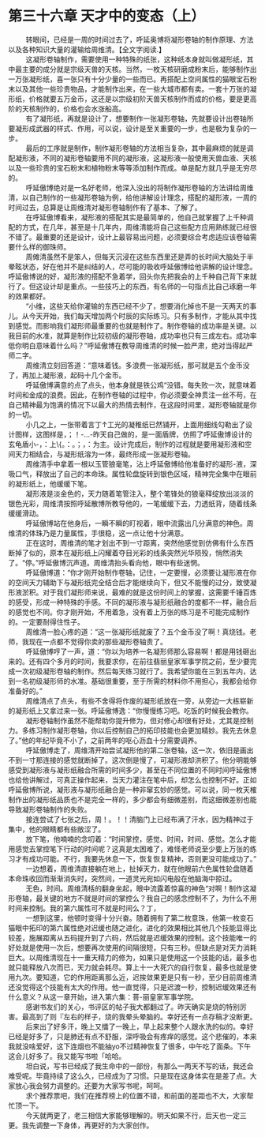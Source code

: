 <h1>第三十六章 天才中的变态（上）</h1>
<div id="content">&nbsp&nbsp&nbsp&nbsp&nbsp&nbsp&nbsp&nbsp
 转眼间，已经是一周的时间过去了，呼延奥博将凝形卷轴的制作原理、方法以及各种知识大量的灌输给周维清。【全文字阅读.】
 <br/>&nbsp&nbsp&nbsp&nbsp&nbsp&nbsp&nbsp&nbsp
 这凝形卷轴制作，需要使用一种特殊的纸张，这种纸本身就叫做凝形纸，其中最主要的成分就是宗级天兽的天核。当然，一枚天核研磨成粉末后，能够制作出一万张凝形纸，喜一张只有十分少量的一些而已。再搭配上空间属性的猫眼宝石粉末以及其他一些珍贵物品，才能制作出来，在一些大城市都有卖。一套十万张的凝形纸，价格就要五万金币，这还是以宗级初阶天兽天核制作而成的价格，要是更高阶的天核制作的，价格也会水涨船高。
 <br/>&nbsp&nbsp&nbsp&nbsp&nbsp&nbsp&nbsp&nbsp
 有了凝形纸，再就是设计了，想要制作一张凝形卷轴，先就要设计出卷轴所要凝形成武器的样式、作用，可以说，设计是至关重要的一步，也是极为复杂的一步。
 <br/>&nbsp&nbsp&nbsp&nbsp&nbsp&nbsp&nbsp&nbsp
 最后的工序就是制作，制作凝形卷轴的方法相当复杂，其中最麻烦的就是调配凝形液，不同的凝形卷轴要用不同的凝形液，这凝形液一般使用天兽血液、天核以及一些珍贵的宝石粉末和植物粉末等等添加制作而成。单是配方就几乎是无穷尽的。
 <br/>&nbsp&nbsp&nbsp&nbsp&nbsp&nbsp&nbsp&nbsp
 呼延傲博绝对是一名好老师，他深入没出的将制作凝形卷轴的方法讲给周维清，以自己制作的一些凝形卷轴为例，给他讲解设计理念，搭配的凝形液，一周的时间过去，总算是让周维清对凝形卷轴制作有了基本、了解了。
 <br/>&nbsp&nbsp&nbsp&nbsp&nbsp&nbsp&nbsp&nbsp
 在呼延傲博看来，凝形液的搭配其实是最简单的，他自己就掌握了上千种调配的方式，在几年，甚至是十几年内，周维清能将自己这些配方应用熟练就已经很不错了。最重要的还是设计，设计上最容易出问题，必须要综合考虑适应该卷轴需要什么样的御珠师。
 <br/>&nbsp&nbsp&nbsp&nbsp&nbsp&nbsp&nbsp&nbsp
 周傩清虽然不是笨人，但每天沉浸在这些东西里还是弄的长时间大脑处于半晕眩状态，好在他并不是纠结的人，尽可能的吸收呼延傲博给他讲解的设计理念。呼延傲博说的好，凝形液的搭配不急着学，回头你先把我会的上千种自己背下来就行了。但这设计却是重点。一些技巧上的东西，有名师的一句指点比自己琢磨一年的效果都好。
 <br/>&nbsp&nbsp&nbsp&nbsp&nbsp&nbsp&nbsp&nbsp
 “小维，这些天给你灌输的东西已经不少了，想要消化掉也不是一天两天的事儿。从今天开始，我们每天增加两个时辰的实际练习。只有多制作，才能从其中找到感觉。而影响我们凝形师最重要的也就是制作了。制作卷轴的成功率是关键。以我目前的水准，就算是制作比较初级的凝形卷轴，成功率也只有三成左右。成功率低你明白意味着什么吗？”呼延傲博在教导周维清的时候一脸严肃，绝对当得起严师二字。
 <br/>&nbsp&nbsp&nbsp&nbsp&nbsp&nbsp&nbsp&nbsp
 周维清立刻回答道：“意味着钱。多浪费一张凝形纸，那可就是五个金币没了，再加上凝形液，起码十几个金币。
 <br/>&nbsp&nbsp&nbsp&nbsp&nbsp&nbsp&nbsp&nbsp
 呼延傲博满意的点了点头，他本身就是铁公鸡“没错。每失败一次，就意味着时间和金成的浪费。因此，在制作卷轴的过程中，你必须要全神贯注一丝不苟，在自己精神最为饱满的情况下以最大的热情去制作，在这段时间里，凝形卷轴就是你的一切。
 <br/>&nbsp&nbsp&nbsp&nbsp&nbsp&nbsp&nbsp&nbsp
 小几之上，一张带着言丁↑工光的凝稚纸已然铺开，上面用细线勾勒出了设计图样，这图样是，；！-…-昨天自己做的，是一面盾牌，仿照了呼延傲博设计的玄龟盾小-，：上\{。：。；，：为主。设计完成后，制作的过程就是要用凝形液和空间天力相结合，与凝形纸溶为一体，最终形成一张凝形卷轴。
 <br/>&nbsp&nbsp&nbsp&nbsp&nbsp&nbsp&nbsp&nbsp
 周维清手中拿着一根以玉管狼毫笔，沾上呼延傲博给他准备好的凝形-液，深吸口气，释放出了自己的本命珠。属性轮盘旋转到银色区域，精神完全集中在眼前的凝形纸上，他缓缓下笔。
 <br/>&nbsp&nbsp&nbsp&nbsp&nbsp&nbsp&nbsp&nbsp
 凝形液是淡金色的，天力随着笔管注入，整个笔锋处的狼毫释绽放出淡淡的银色光彩，周维清按照呼延散博所教导他的，一笔缓缓下去，力透纸背，随着线条缓缓滑动。
 <br/>&nbsp&nbsp&nbsp&nbsp&nbsp&nbsp&nbsp&nbsp
 呼延傲博站在他身后，一瞬不瞬的盯视着，眼中流露出几分满意的神色。周维清的体珠乃是力量属性，手很稳，这一点让他十分满意。
 <br/>&nbsp&nbsp&nbsp&nbsp&nbsp&nbsp&nbsp&nbsp
 正在这时，周维清的笔才划出不到一寸距离，突然他感觉到仿佛有什么东西断掉了似的，原本在凝形纸上闪耀着夺目光彩的线条突然光华陨殁，悄然消失了。“停。”呼延傲博沉声道。周维清抬头看向他，眼中有些迷惘。
 <br/>&nbsp&nbsp&nbsp&nbsp&nbsp&nbsp&nbsp&nbsp
 呼延傲博道：“你才刚开始制作卷轴，记住，一定要慢，必须要让凝形液在你的空间天力辅助下与凝形纸完全结合后才能继续向下，但又不能慢的过分，致使凝形液淤积。对于我们凝形师来说，最难的就是这份时间上的掌握，这需要千锤百炼的感受，形成一种特殊的手感。不同的凝形液与凝形纸融合的度都不一样，融合后的感觉也不同。你才刚开始，不用着急，没有着上万张的练习是不可能完成制作的。一定要耐得住性子。
 <br/>&nbsp&nbsp&nbsp&nbsp&nbsp&nbsp&nbsp&nbsp
 周维清一脸心疼的道：“这一张凝形纸就废了？五个金币没了啊！真烧钱。老师，我现在一点都不觉得你卖的那些凝形卷轴责了。
 <br/>&nbsp&nbsp&nbsp&nbsp&nbsp&nbsp&nbsp&nbsp
 呼延傲博哼了一声，道：“你以为培养一名凝形师那么容易啊！都是用钱砸出来的。还有四个多月的时间，我要求你，在前往翡丽皇家军事学院之前，至少要完成一次初级凝形卷轴的制作。然后每天练习就行了。我希望你能在三到五年内，达到一名初级凝形师的水准。基础很重要，至于所需的材料你不用担心，我都会给你准备好的。”
 <br/>&nbsp&nbsp&nbsp&nbsp&nbsp&nbsp&nbsp&nbsp
 周维清点了点头，有些不舍得将作废的凝形纸放在一旁，从旁边一大栋崭新的凝形纸上又拿过来一张。呼延傲博逸：“你慢慢练习吧。吃饭的时候我会教你。
 <br/>&nbsp&nbsp&nbsp&nbsp&nbsp&nbsp&nbsp&nbsp
 凝形卷轴制作虽然不能帮助你提升修为，但对修心却很有好处，尤其是控制力。多练习制作凝形卷轴，你以后控制自己的拓印技能也会更加精妙。我先去休息了。”他的年纪毕竟不小了，之前两年的呕心沥血十分需要调养。
 <br/>&nbsp&nbsp&nbsp&nbsp&nbsp&nbsp&nbsp&nbsp
 呼延傲博走了，周维清开始尝试凝形他的第二张卷轴，这一次，依旧是画出不到一寸那连接的感觉就断掉了。这次倒是慢了，可凝形液却洪积了。他分明能够感受到凝形液与凝形纸融合所需的时间多少，甚至在不同位置的不同时间呼延傲博也给他讲解过，可真正操作起来，当天力灌注在笔中后，却怎么也控制不好。正如呼延傲博所说，凝形液与凝形纸融合是一种非窜玄妙的感觉。可以说，同一枚天榷制作出的凝形纸品质也不是完全一样的，多少都会有细微差别，而这细微差别也能导致凝形卷轴制作的失败。
 <br/>&nbsp&nbsp&nbsp&nbsp&nbsp&nbsp&nbsp&nbsp
 接连尝试了七张之后，周！。！！清脑门上已经布满了汗水，因为精神过于集中，他的眼睛都有些敞涩了。
 <br/>&nbsp&nbsp&nbsp&nbsp&nbsp&nbsp&nbsp&nbsp
 放下笔，他喃喃的念叨着：“时间掌控，感觉、时间，时间、感觉。怎么才能用感觉去掌控笔下行动的时间呢？这真是太困难了，难怪老师说至少要上万张的练习才有成功可能。不行，我要先休息一下，恢复恢复精神，否则更没可能成功了。”
 <br/>&nbsp&nbsp&nbsp&nbsp&nbsp&nbsp&nbsp&nbsp
 一边想着，周维清直接躺在地上，扯掉天力，就在他眼前六色属性轮盘随着本命珠收回而渐渐消失时，突然间，一道灵光宛如闪电般在他脑海中掠过。
 <br/>&nbsp&nbsp&nbsp&nbsp&nbsp&nbsp&nbsp&nbsp
 无色，时间。周维清栝的翻身坐起，眼中流露着惊喜的神色“对啊！制作这凝形卷轴，最关键的地方不就是时间的掌控么？我自己的感念控制不了，为什么不用时间来控制。我的第六属性可不就是时间么？丁，
 <br/>&nbsp&nbsp&nbsp&nbsp&nbsp&nbsp&nbsp&nbsp
 一想到这里，他顿时变得十分兴奋。随着拥有了第二枚意珠，他第一枚变石猫眼中拓印的第六属性绝对迟缓也随之进化，进化的效果相比其他几个技能显得比较差，施展距离从五码提升到了六码，然后就是迟缓效果的控制。这个技能唯一的好处就是使用一次后，想要再次使用的间隔很短，只有三秒。但缺点是对天力消耗巨大。以周维清现在十一重天精力的修为，如果只是使用这一个技能的话，最多也就只能释放八次而已，天力就会耗尽。算上十一大死穴的自行恢复，最多也就是使用九次。要知道，它的作用距离那么近，迟挨敛果更是只有一秒，至少目前周维清还没觉得这个技能有太大的作用。他一直觉得，只是迟渡一秒，控制迟缓效果还有什么意义？从这一章开始，进入第六集：菩-丽皇家军事学院。
 <br/>&nbsp&nbsp&nbsp&nbsp&nbsp&nbsp&nbsp&nbsp
 感谢书友们的关心，书评区的帖子我大都翻过了。昨天确实是烧的特别厉害。最高到了则『左右的样子，烧的我晕头晕脑的。幸好还有一点存稿才没断更。
 <br/>&nbsp&nbsp&nbsp&nbsp&nbsp&nbsp&nbsp&nbsp
 后来出了好多汗，晚上又擂了一晚上，早上起来整个人跟水洗的似的。幸好已经是好多了，只是肺还有点不舒服，深呼吸会有疼痒的感觉。这个悲催的，本来我就没啥爱好，这下连烟也不能抽yo不过精神恢复了很多，中午吃了面条。下午这会儿好多了。我又能写书啦「哈哈。
 <br/>&nbsp&nbsp&nbsp&nbsp&nbsp&nbsp&nbsp&nbsp
 坦白说，写书已经成了我生命中的一部份，有那么一两天不写的话，我还会难受呢。毕竟持续了这么久，已经成为了习惯。只是现在这身体实在是差了点。大家放心我会努力调整的。还要为大家写书呢，呵呵。
 <br/>&nbsp&nbsp&nbsp&nbsp&nbsp&nbsp&nbsp&nbsp
 求个推荐票吧，我们在推荐榜上的位置不错，和前面的差距也不大，大家帮忙顶一下。
 <br/>&nbsp&nbsp&nbsp&nbsp&nbsp&nbsp&nbsp&nbsp
 今天就两更了，老三相信大家能够理解的。明天如果不行，后天也一定三更。我先调整一下身体，再更好的为大家创作。
 <br/>&nbsp&nbsp&nbsp&nbsp&nbsp&nbsp&nbsp&nbsp
 <br/>&nbsp&nbsp&nbsp&nbsp&nbsp&nbsp&nbsp&nbsp
</div>

